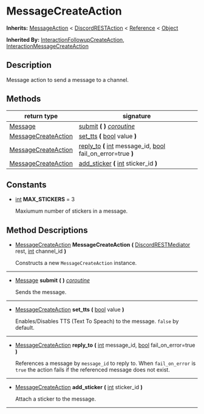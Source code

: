   
# MessageCreateAction
  
**Inherits:** [MessageAction](./class_messageaction.md) < [DiscordRESTAction](./class_discordrestaction.md) < [Reference](https://docs.godotengine.org/en/3.5/classes/class_reference.html) < [Object](https://docs.godotengine.org/en/3.5/classes/class_object.html)  
  
**Inherited By:** [InteractionFollowupCreateAction](./class_interactionfollowupcreateaction.md), [InteractionMessageCreateAction](./class_interactionmessagecreateaction.md)  
  
## Description
  
Message action to send a message to a channel.  
  
## Methods
  
| return type                                           | signature                                                                                                                                                                                                         |
|-------------------------------------------------------|-------------------------------------------------------------------------------------------------------------------------------------------------------------------------------------------------------------------|
| [Message](./class_message.md)                         | [submit](#method-submit) **(**  **)** <u>_coroutine_</u>                                                                                                                                                          |
| [MessageCreateAction](./class_messagecreateaction.md) | [set\_tts](#method-set-tts) **(** [bool](https://docs.godotengine.org/en/3.5/classes/class_bool.html) value **)**                                                                                                 |
| [MessageCreateAction](./class_messagecreateaction.md) | [reply\_to](#method-reply-to) **(** [int](https://docs.godotengine.org/en/3.5/classes/class_int.html) message\_id, [bool](https://docs.godotengine.org/en/3.5/classes/class_bool.html) fail\_on\_error=true **)** |
| [MessageCreateAction](./class_messagecreateaction.md) | [add\_sticker](#method-add-sticker) **(** [int](https://docs.godotengine.org/en/3.5/classes/class_int.html) sticker\_id **)**                                                                                     |  
  
## Constants
  
- <a name="constant-MAX-STICKERS"></a>[int](https://docs.godotengine.org/en/3.5/classes/class_int.html) **MAX\_STICKERS** = 3  
  
	Maxiumum number of stickers in a message.
  
  
## Method Descriptions
  
- <a name="method-MessageCreateAction"></a>[MessageCreateAction](./class_messagecreateaction.md) **MessageCreateAction** **(** [DiscordRESTMediator](./class_discordrestmediator.md) rest, [int](https://docs.godotengine.org/en/3.5/classes/class_int.html) channel\_id **)**  
  
	Constructs a new `MessageCreateAction` instance.  
________________

- <a name="method-submit"></a>[Message](./class_message.md) **submit** **(**  **)** <u>_coroutine_</u>  
  
	Sends the message.  
________________

- <a name="method-set-tts"></a>[MessageCreateAction](./class_messagecreateaction.md) **set\_tts** **(** [bool](https://docs.godotengine.org/en/3.5/classes/class_bool.html) value **)**  
  
	Enables/Disables TTS (Text To Speach) to the message. `false` by default.  
________________

- <a name="method-reply-to"></a>[MessageCreateAction](./class_messagecreateaction.md) **reply\_to** **(** [int](https://docs.godotengine.org/en/3.5/classes/class_int.html) message\_id, [bool](https://docs.godotengine.org/en/3.5/classes/class_bool.html) fail\_on\_error=true **)**  
  
	References a message by `message_id` to reply to. When `fail_on_error` is `true`
	the action fails if the referenced message does not exist.  
________________

- <a name="method-add-sticker"></a>[MessageCreateAction](./class_messagecreateaction.md) **add\_sticker** **(** [int](https://docs.godotengine.org/en/3.5/classes/class_int.html) sticker\_id **)**  
  
	Attach a sticker to the message.  
________________

  
